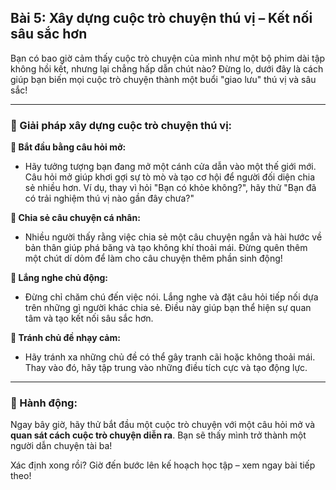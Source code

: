 ## Bài 5: Xây dựng cuộc trò chuyện thú vị – Kết nối sâu sắc hơn

Bạn có bao giờ cảm thấy cuộc trò chuyện của mình như một bộ phim dài tập không hồi kết, nhưng lại chẳng hấp dẫn chút nào? Đừng lo, dưới đây là cách giúp bạn biến mọi cuộc trò chuyện thành một buổi "giao lưu" thú vị và sâu sắc!

---

### 📌 Giải pháp xây dựng cuộc trò chuyện thú vị:

**🔹 Bắt đầu bằng câu hỏi mở:**
- Hãy tưởng tượng bạn đang mở một cánh cửa dẫn vào một thế giới mới. Câu hỏi mở giúp khơi gợi sự tò mò và tạo cơ hội để người đối diện chia sẻ nhiều hơn. Ví dụ, thay vì hỏi "Bạn có khỏe không?", hãy thử "Bạn đã có trải nghiệm thú vị nào gần đây chưa?"

**🔹 Chia sẻ câu chuyện cá nhân:**
- Nhiều người thấy rằng việc chia sẻ một câu chuyện ngắn và hài hước về bản thân giúp phá băng và tạo không khí thoải mái. Đừng quên thêm một chút dí dỏm để làm cho câu chuyện thêm phần sinh động!

**🔹 Lắng nghe chủ động:**
- Đừng chỉ chăm chú đến việc nói. Lắng nghe và đặt câu hỏi tiếp nối dựa trên những gì người khác chia sẻ. Điều này giúp bạn thể hiện sự quan tâm và tạo kết nối sâu sắc hơn.

**🔹 Tránh chủ đề nhạy cảm:**
- Hãy tránh xa những chủ đề có thể gây tranh cãi hoặc không thoải mái. Thay vào đó, hãy tập trung vào những điều tích cực và tạo động lực.

---

### 🚀 Hành động:

Ngay bây giờ, hãy thử bắt đầu một cuộc trò chuyện với một câu hỏi mở và **quan sát cách cuộc trò chuyện diễn ra**. Bạn sẽ thấy mình trở thành một người dẫn chuyện tài ba!

Xác định xong rồi? Giờ đến bước lên kế hoạch học tập – xem ngay bài tiếp theo!
